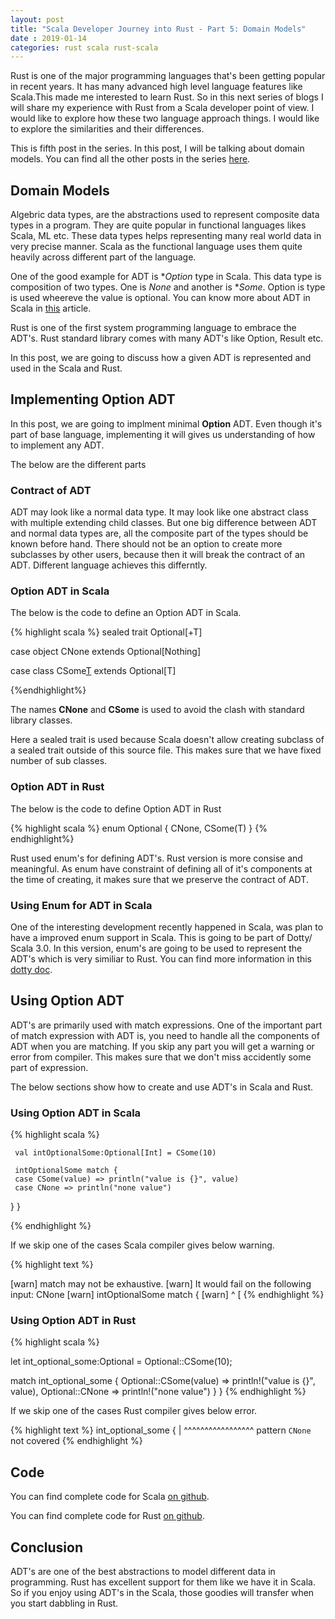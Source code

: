 ```yaml
---
layout: post
title: "Scala Developer Journey into Rust - Part 5: Domain Models"
date : 2019-01-14
categories: rust scala rust-scala
---
```

Rust is one of the major programming languages that's been getting popular in recent years. It has many advanced high level language features like Scala.This made me interested to learn Rust. So in this next series of blogs I will share my experience with Rust from a Scala developer point of view. I would like to explore how these two language approach things. I would like to explore the similarities and their differences.

This is fifth post in the series. In this post, I will be talking about domain models. You can find all the other posts in the series [here](/categories/rust-scala).

## Domain Models

Algebric data types, are the abstractions used to represent composite data types in a program. They are quite popular in functional languages likes Scala, ML etc. These data types helps representing many real world data in very precise manner. Scala as the functional language uses them quite heavily across different part of the language.

One of the good example for ADT is **Option* type in Scala. This data type is composition of two types. One is *None* and another is **Some*. Option is type is used wheereve the value is optional. You can know more about ADT in Scala in [this]() article.

Rust is one of the first system programming language to embrace the ADT's. Rust standard library comes with many ADT's like Option, Result etc. 

In this post, we are going to discuss how a given ADT is represented and used in the Scala and Rust.

## Implementing Option ADT

In this post, we are going to implment minimal **Option** ADT. Even though it's part of base language, implementing it will gives us understanding of how to implement any ADT.

The below are the different parts

### Contract of ADT

ADT may look like a normal data type. It may look like one abstract class with multiple extending child classes. But one big difference between ADT and normal data types are, all the composite part of the types should be known before hand. There should not be an option to create more subclasses by other users, because then it will break the contract of an ADT. Different language achieves this differntly.


### Option ADT in Scala

The below is the code to define an Option ADT in Scala.

{% highlight scala %}
sealed trait Optional[+T]

case object CNone extends Optional[Nothing]

case class CSome[T](value:T) extends Optional[T]

{%endhighlight%}

The names **CNone** and **CSome** is used to avoid the clash with standard library classes.

Here a sealed trait is used because Scala doesn't allow creating subclass of a sealed trait outside of this source file. This makes sure that we have fixed number of sub classes.


### Option ADT in Rust

The below is the code to define Option ADT in Rust

{% highlight scala %}
enum Optional<T> {
 CNone,
 CSome(T)
}
{% endhighlight%}

Rust used enum's for defining ADT's. Rust version is more consise and meaningful. As enum have constraint of defining all of it's components at the time of creating, it makes sure that we preserve the contract of ADT.


### Using Enum for ADT in Scala

One of the interesting development recently happened in Scala, was plan to have a improved enum support in Scala. This is going to be part of Dotty/ Scala 3.0. In this version, enum's are going to be used to represent the ADT's which is very similiar to Rust. You can find more information in this [dotty doc](https://dotty.epfl.ch/docs/reference/enums/adts.html).


## Using Option ADT

ADT's are primarily used with match expressions. One of the important part of match expression with ADT is, you need to handle all the components of ADT when you are matching. If you skip any part you will get a warning or error from compiler. This makes sure that we don't miss accidently some part of expression.

The below sections show how to create and use ADT's in Scala and Rust.


### Using Option ADT in Scala

{% highlight scala %}

     val intOptionalSome:Optional[Int] = CSome(10)

     intOptionalSome match {
     case CSome(value) => println("value is {}", value)
     case CNone => println("none value")
   }
}

{% endhighlight %}

If we skip one of the cases Scala compiler gives below warning.


{% highlight text %}

[warn] match may not be exhaustive.
[warn] It would fail on the following input: CNone
[warn]      intOptionalSome match {
[warn]      ^
[
{% endhighlight %}


### Using Option ADT in Rust

{% highlight scala %}

  let int_optional_some:Optional<i32> = Optional::CSome(10);

  match int_optional_some {
    Optional::CSome(value) => println!("value is {}", value),
    Optional::CNone => println!("none value")
   }
}
{% endhighlight %}

If we skip one of the cases Rust compiler gives below error.

{% highlight text %}
int_optional_some {
   |         ^^^^^^^^^^^^^^^^^ pattern `CNone` not covered
{% endhighlight %}


## Code
You can find complete code for Scala [on github](https://github.com/phatak-dev/Rust-scala/blob/master/scala/src/main/scala/com/madhukaraphatak/scala/simple/TypeInference.scala).

You can find complete code for Rust [on github](https://github.com/phatak-dev/Rust-scala/blob/master/Rust/simple/src/main.rs).



## Conclusion

ADT's are one of the best abstractions to model different data in programming. Rust has excellent support for them like we have it in Scala. So if you enjoy using ADT's in the Scala, those goodies will transfer when you start dabbling in Rust.
